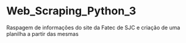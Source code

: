 # Web_Scraping_Python_3
Raspagem de informações do site da Fatec de SJC e criação de uma planilha a partir das mesmas
